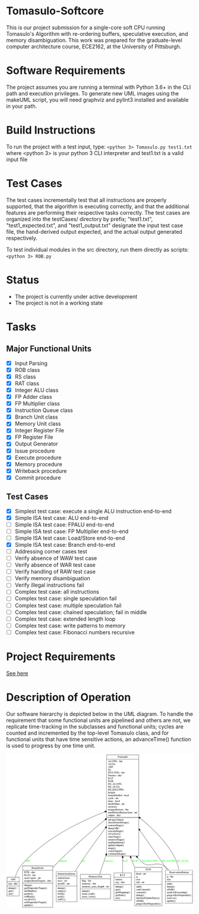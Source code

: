 # Tomasulo-Softcore
This is our project submission for a single-core soft CPU running Tomasulo's Algorithm with re-ordering buffers, speculative execution, and memory disambiguation.  This work was prepared for the graduate-level computer architecture course, ECE2162, at the University of Pittsburgh.

# Software Requirements
The project assumes you are running a terminal with Python 3.6+ in the CLI path and execution privileges.  To generate new UML images using the makeUML script, you will need graphviz and pylint3 installed and available in your path.

# Build Instructions
To run the project with a test input, type:
`<python 3> Tomasulo.py test1.txt`
where <python 3> is your python 3 CLI interpreter and test1.txt is a valid input file

# Test Cases
The test cases incrementally test that all instructions are properly supported, that the algorithm is executing correctly, and that the additional features are performing their respective tasks correctly.  The test cases are organized into the testCases/ directory by prefix; "test1.txt", "test1_expected.txt", and "test1_output.txt" designate the input test case file, the hand-derived output expected, and the actual output generated respectively.

To test individual modules in the src directory, run them directly as scripts:
`<python 3> ROB.py`

# Status
- The project is currently under active development
- The project is not in a working state

# Tasks
## Major Functional Units 
- [x] Input Parsing
- [x] ROB class
- [x] RS class
- [x] RAT class
- [x] Integer ALU class
- [x] FP Adder class
- [x] FP Multiplier class
- [x] Instruction Queue class
- [x] Branch Unit class
- [x] Memory Unit class
- [x] Integer Register File
- [x] FP Register File
- [x] Output Generator
- [x] Issue procedure
- [x] Execute procedure
- [x] Memory procedure
- [x] Writeback procedure
- [x] Commit procedure

## Test Cases
- [x] Simplest test case: execute a single ALU instruction end-to-end
- [x] Simple ISA test case: ALU end-to-end
- [ ] Simple ISA test case: FPALU end-to-end
- [ ] Simple ISA test case: FP Multiplier end-to-end
- [ ] Simple ISA test case: Load/Store end-to-end
- [x] Simple ISA test case: Branch end-to-end
- [ ] Addressing corner cases test
- [ ] Verify absence of WAW test case
- [ ] Verify absence of WAR test case
- [ ] Verify handling of RAW test case
- [ ] Verify memory disambiguation
- [ ] Verify illegal instructions fail
- [ ] Complex test case: all instructions
- [ ] Complex test case: single speculation fail
- [ ] Complex test case: multiple speculation fail
- [ ] Complex test case: chained speculation; fail in middle
- [ ] Complex test case: extended length loop
- [ ] Complex test case: write patterns to memory
- [ ] Complex test case: Fibonacci numbers recursive

# Project Requirements
[See here](rubric.md)

# Description of Operation
Our software hierarchy is depicted below in the UML diagram.  To handle the requirement that some functional units are pipelined and others are not, we replicate time-tracking in the subclasses and functional units; cycles are counted and incremented by the top-level Tomasulo class, and for functional units that have time sensitive actions, an advanceTime() function is used to progress by one time unit.

![The class hierarchy UML of the Tomasulo-Softcore](documentation/UML/Hierarchy.png)
